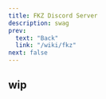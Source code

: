 ```yaml
---
title: FKZ Discord Server
description: swag
prev:
  text: "Back"
  link: "/wiki/fkz"
next: false
---
```


## wip

